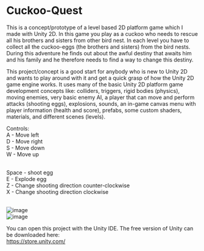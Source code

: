 # Cuckoo-Quest

This is a concept/prototype of a level based 2D platform game which I made with Unity 2D. In this game you play as a cuckoo who needs to rescue all his brothers and sisters from other bird nest. In each level you have to collect all the cuckoo-eggs (the brothers and sisters) from the bird nests. During this adventure he finds out about the awful destiny that awaits him and his family and he therefore needs to find a way to change this destiny. 

This project/concept is a good start for anybody who is new to Unity 2D and wants to play around with it and get a quick grasp of how the Unity 2D game engine works. It uses many of the basic Unity 2D platform game development concepts like: colliders, triggers, rigid bodies (physics), moving enemies, very basic enemy AI, a player that can move and perform attacks (shooting eggs), explosions, sounds, an in-game canvas menu with player information (health and score), prefabs, some custom shaders, materials, and different scenes (levels).

Controls:<br />
A - Move left<br />
D - Move right<br />
S - Move down<br />
W - Move up<br /><br />

Space - shoot egg<br />
E - Explode egg<br />
Z - Change shooting direction counter-clockwise<br />
X - Change shooting direction clockwise<br /><br />

![image](http://www.seportfoliorm.site40.net/Cuckoo-Mania0.jpg)<br />
![image](http://www.seportfoliorm.site40.net/Cuckoo-Mania1.jpg)

You can open this project with the Unity IDE. The free version of Unity can be downloaded here:<br />
https://store.unity.com/
